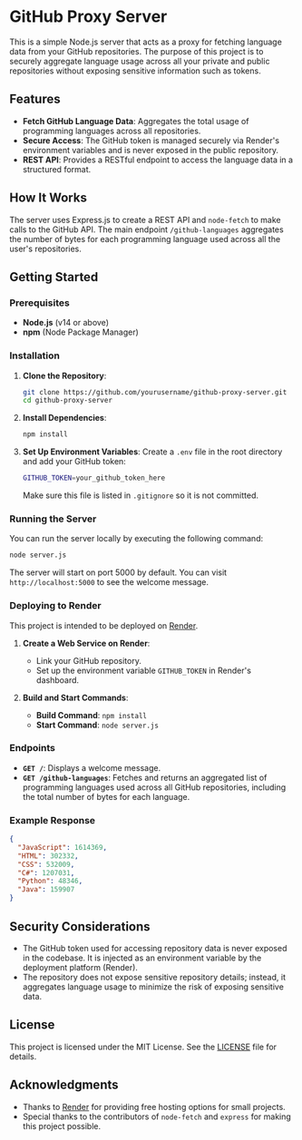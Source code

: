 # GitHub Proxy Server

This is a simple Node.js server that acts as a proxy for fetching language data from your GitHub repositories. The purpose of this project is to securely aggregate language usage across all your private and public repositories without exposing sensitive information such as tokens.

## Features
- **Fetch GitHub Language Data**: Aggregates the total usage of programming languages across all repositories.
- **Secure Access**: The GitHub token is managed securely via Render's environment variables and is never exposed in the public repository.
- **REST API**: Provides a RESTful endpoint to access the language data in a structured format.

## How It Works
The server uses Express.js to create a REST API and `node-fetch` to make calls to the GitHub API. The main endpoint `/github-languages` aggregates the number of bytes for each programming language used across all the user's repositories.

## Getting Started

### Prerequisites
- **Node.js** (v14 or above)
- **npm** (Node Package Manager)

### Installation
1. **Clone the Repository**:
   ```sh
   git clone https://github.com/yourusername/github-proxy-server.git
   cd github-proxy-server
   ```

2. **Install Dependencies**:
   ```sh
   npm install
   ```

3. **Set Up Environment Variables**:
   Create a `.env` file in the root directory and add your GitHub token:
   ```sh
   GITHUB_TOKEN=your_github_token_here
   ```

   Make sure this file is listed in `.gitignore` so it is not committed.

### Running the Server
You can run the server locally by executing the following command:

```sh
node server.js
```

The server will start on port 5000 by default. You can visit `http://localhost:5000` to see the welcome message.

### Deploying to Render
This project is intended to be deployed on [Render](https://render.com/).

1. **Create a Web Service on Render**:
   - Link your GitHub repository.
   - Set up the environment variable `GITHUB_TOKEN` in Render's dashboard.

2. **Build and Start Commands**:
   - **Build Command**: `npm install`
   - **Start Command**: `node server.js`

### Endpoints
- **`GET /`**: Displays a welcome message.
- **`GET /github-languages`**: Fetches and returns an aggregated list of programming languages used across all GitHub repositories, including the total number of bytes for each language.

### Example Response
```json
{
  "JavaScript": 1614369,
  "HTML": 302332,
  "CSS": 532009,
  "C#": 1207031,
  "Python": 48346,
  "Java": 159907
}
```

## Security Considerations
- The GitHub token used for accessing repository data is never exposed in the codebase. It is injected as an environment variable by the deployment platform (Render).
- The repository does not expose sensitive repository details; instead, it aggregates language usage to minimize the risk of exposing sensitive data.

## License
This project is licensed under the MIT License. See the [LICENSE](LICENSE) file for details.

## Acknowledgments
- Thanks to [Render](https://render.com/) for providing free hosting options for small projects.
- Special thanks to the contributors of `node-fetch` and `express` for making this project possible.
